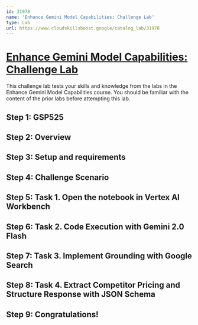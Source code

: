 ```yaml
---
id: 31978
name: 'Enhance Gemini Model Capabilities: Challenge Lab'
type: Lab
url: https://www.cloudskillsboost.google/catalog_lab/31978
---
```


# [Enhance Gemini Model Capabilities: Challenge Lab](https://www.cloudskillsboost.google/catalog_lab/31978)

This challenge lab tests your skills and knowledge from the labs in the Enhance Gemini Model Capabilities course. You should be familiar with the content of the prior labs before attempting this lab.

## Step 1: GSP525

## Step 2: Overview

## Step 3: Setup and requirements

## Step 4: Challenge Scenario

## Step 5: Task 1. Open the notebook in Vertex AI Workbench

## Step 6: Task 2. Code Execution with Gemini 2.0 Flash

## Step 7: Task 3. Implement Grounding with Google Search

## Step 8: Task 4. Extract Competitor Pricing and Structure Response with JSON Schema

## Step 9: Congratulations!
